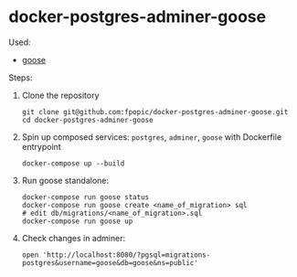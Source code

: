 # docker-postgres-adminer-goose

Used:
- [goose](https://github.com/pressly/goose)

Steps:
1. Clone the repository
    ```shell script
    git clone git@github.com:fpopic/docker-postgres-adminer-goose.git
    cd docker-postgres-adminer-goose
    ```

1. Spin up composed services: `postgres`, `adminer`, `goose` with Dockerfile entrypoint
    ```shell script
    docker-compose up --build
    ```

1. Run goose standalone:
    ```shell script
    docker-compose run goose status
    docker-compose run goose create <name_of_migration> sql
    # edit db/migrations/<name_of_migration>.sql
    docker-compose run goose up
    ```

1. Check changes in adminer:
    ```shell script
    open 'http://localhost:8080/?pgsql=migrations-postgres&username=goose&db=goose&ns=public'
    ```
